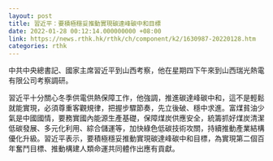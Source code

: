 ```yaml
---
layout: post
title: 習近平：要積極穩妥推動實現碳達峰碳中和目標
date: 2022-01-28 00:12:14.000000000 +08:00
link: https://news.rthk.hk/rthk/ch/component/k2/1630987-20220128.htm
categories: rthk
---
```


中共中央總書記、國家主席習近平到山西考察，他在星期四下午來到山西瑞光熱電有限公司考察調研。

習近平十分關心冬季供電供熱保障工作，他強調，推進碳達峰碳中和，這不是輕鬆就能實現，必須尊重客觀規律，把握步驟節奏，先立後破、穩中求進。富煤貧油少氣是中國國情，要務實國內能源生產基礎，保障煤炭供應安全，統籌抓好煤炭清潔低碳發展、多元化利用、綜合儲運等，加快綠色低碳技術攻關，持續推動產業結構優化升級。習近平表示，要積極穩妥推動實現碳達峰碳中和目標，為實現第二個百年奮鬥目標、推動構建人類命運共同體作出應有貢獻。

